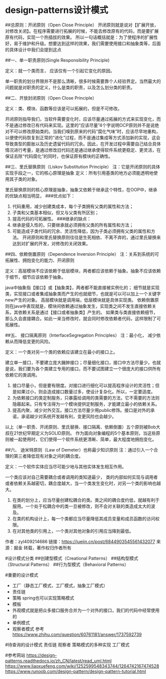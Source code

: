 # design-patterns设计模式

##总原则：开闭原则（Open Close Principle）
开闭原则就是说对【扩展开放，对修改关闭】。在程序需要进行拓展的时候，不能去修改原有的代码，而是要扩展原有代码，实现一个热插拔的效果。
所以一句话概括就是：为了使程序的扩展性好，易于维护和升级。想要达到这样的效果，我们需要使用接口和抽象类等，后面的具体设计中我们会提到这点

##一、单一职责原则(Single Responsibility Principle)

定义：就一个类而言， 应该仅有一个引起它变化的原因。

单一职责的划分界限并不是那么清晰，很多时候需要靠个人经验界定。当然最大的问题就是对职责的定义，什么是类的职责，以及怎么划分类的职责。

##二、开放封闭原则（Open Close Principle）

定义：类、模块、函数等应该是可以拓展的，但是不可修改。

开闭原则指导我们，当软件需要变化时，应该尽量通过拓展的方式来实现变化，而不是通过修改已有代码来实现。这里的“应该尽量”4个字说明OCP原则并不是说绝对不可以修改原始类的。当我们嗅到原来的代码“腐化气味”时，应该尽早地重构，以便使代码恢复到正常的“进化”过程，而不是通过集成等方式添加新的实现，这会导致类型的膨胀以及历史遗留代码的冗余。因此，在开发过程中需要自己结合具体情况进行考量，是通过修改旧代码还是通过继承使得软件系统更稳定、更灵活，在保证去除“代码腐化”的同时，也保证原有模块的正确性。

##三、里氏替换原则（Liskov Substitution Principle）
注：它是开闭原则的具体实现手段之一，它的核心原理是抽象
定义：所有引用基类的地方必须能透明地使用其子类的对象。

里氏替换原则的核心原理是抽象，抽象又依赖于继承这个特性，在OOP中，继承的优缺点相当明显，
###优点如下：
1. 代码重用，减少创建类成本，每个子类拥有父类的属性和方法；
2. 子类和父类基本相似，但又与父类有所区别；
3. 提高代码的可拓展性。
###继承的缺点：
1. 继承是侵入性的，只要继承就必须拥有父类的所有属性和方法；
2. 可能造成子类代码的冗余、灵活性降低，因为子类必须拥有父类的属性和方法。
开闭原则和里氏替换原则往往是生死相依、不离不弃的，通过里氏替换来达到对扩展的开发，对修改的关闭效果。

##四、依赖倒置原则（Dependence Inversion Principle）
注：关系到系统的可拓展性、拥抱变化的能力、开闭原则

定义：高层模块不应该依赖于低层模块，两者都应该依赖于抽象。抽象不应该依赖于细节，细节应该依赖于抽象。

java中抽象指【接口】或【抽象类】，两者都不能直接被实例化的；
细节就是实现类，实现接口或者集成抽象类而产生的也就细节，也就是可以可以加上一个关键字new产生的对象。
高层模块就是调用端，低层模块就是具体实现类。
依赖倒置原则在java中表现就是，模块间依赖通过抽象发生，实现类之间不发生直接依赖关系，其依赖关系是通过【接口或者抽象类】产生的。
如果类与类直接依赖细节，那么久会直接耦合。如此一来当修改时，就会同时修改依赖者代码，这样限制了可拓展性。

##五、 接口隔离原则（InterfaceSegregation Principles）
注：最小化， 减少依赖从而降低变更的风险。

定义：一个类对另一个类的依赖应该建立在最小的接口上。

建立单一接口，不要建立庞大臃肿接口；尽量细化接口，接口中方法尽量少。也就是说，我们要为各个类建立专用的接口，而不要试图建立一个很庞大的接口供所有依赖它的类调用。
1. 接口尽量小，但是要有限度。对接口进行细化可以提高程序设计的灵活性；但是如果过小，则会造成接口数量过多，使设计复杂化。所以，一定要适度。
2. 为依赖接口的类定制服务，只暴露给调用的类需要的方法，它不需要的方法则隐蔽起来。只有专注得为一个模块提供定制服务，才能建立最小的依赖关系。
3. 提高内聚，减少对外交互。接口方法尽量少用public修饰。接口是对外的承诺，承诺越少对系统开发越有利，变更风险也会越少。

以上（单一职责、开闭原则、里氏替换、接口隔离、依赖倒置）五个原则被Bob大叔在21世纪早期定义为SOLID原则。
作为面向对象编程的5个基本原则，当这些原则被一起使用时，它们使得一个软件系统更清晰、简单，最大程度地拥抱变化。

##六、 迪米特原则（Law of Demeter）也称最少知识原则
注：通过引入一个合理的第三者降低现有对象之间的耦合度。

定义：一个软件实体应当尽可能少地与其他实体发生相互作用。

一个类应该对自己需要耦合或者调用的类知道最少， 类的内部如何实现与调用者或者依赖关系越密切，耦合度越大，当一个类发生变化时，对另一个类的影响也越大。
1. 在类的划分上，应当尽量创建松耦合的类。类之间的耦合度约低，就越有利于服用。一个处于松耦合中的类一旦被修改，则不会对关联的类造成太大的波及。
2. 在类的机构设计上，每一个类都应当尽量降低其成员变量和成员函数的访问权限。
3. 在对其他类的引用上，一个类对其他对象的引用应当降到最低。

作者：zyl409214686
链接：https://juejin.cn/post/6844903545561432077
来源：掘金
转载，著作权归作者所有

#设计模式分类
##创建型模式（Creational Patterns）
##结构型模式（Structural Patterns）
##行为型模式（Behavioral Patterns）


#重要的设计模式
- 工厂（静态工厂模式，工厂模式，抽象工厂模式）
- 责任链
- 策略 spring也可以实现策略模式
- 模板
- 外观模式就是把众多接口服务合并为一个对外的接口，我们的代码中经常使用的
- 单例模式
- 观察者模式 参考 https://www.zhihu.com/question/60761181/answer/1737592739

#待查询的设计模式
责任链
观察者
策略模式的多种实现
工厂模式

#参考网站
https://design-patterns.readthedocs.io/zh_CN/latest/read_uml.html
https://www.liaoxuefeng.com/wiki/1252599548343744/1264742167474528
https://www.runoob.com/design-pattern/design-pattern-tutorial.html
